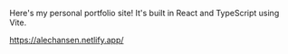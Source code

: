 Here's my personal portfolio site! It's built in React and TypeScript using Vite.

https://alechansen.netlify.app/
